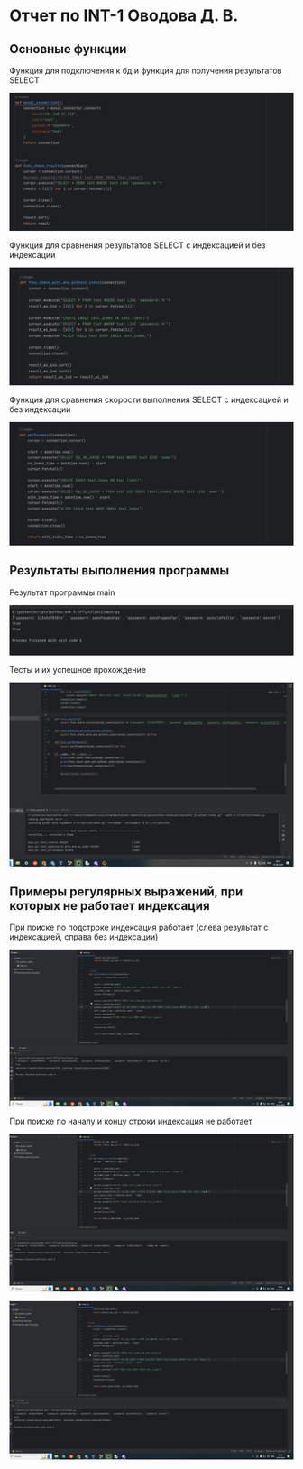 # Отчет по INT-1 Оводова Д. В.

## Основные функции

Функция для подключения к бд и функция для получения результатов SELECT

![Функция для подключения к бд и функция для получения результатов SELECT](int-1/7.png)

Функция для сравнения результатов SELECT с индексацией и без индексации

![Функция для сравнения результатов SELECT с индексацией и без индексации](int-1/8.png)

Функция для сравнения скорости выполнения SELECT с индексацией и без индексации

![Функция для сравнения скорости выполнения SELECT с индексацией и без индексации](int-1/9.png)

## Результаты выполнения программы

Результат программы main

![Результат программы main](int-1/6.png)

Тесты и их успешное прохождение

![Тесты и их успешное прохождение](int-1/5.png)

## Примеры регулярных выражений, при которых не работает индексация

При поиске по подстроке индексация работает (слева результат с индексацией, справа без индексации)

![При поиске по подстроке индексация работает](int-1/1.png)

При поиске по началу и концу строки индексация не работает

![При поиске по концу строки индексация не работает](int-1/4.png)

![При поиске по концу строки индексация не работает](int-1/2.png)